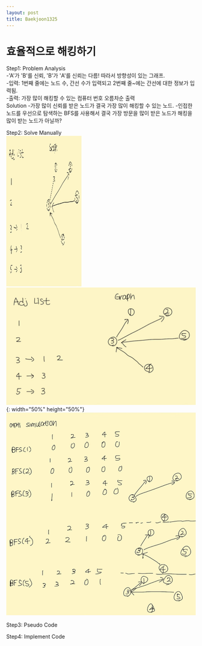 ```yaml
---
layout: post
title: Baekjoon1325
---
```


# 효율적으로 해킹하기 #


Step1: Problem Analysis<br/>
-'A'가 'B'를 신뢰, 'B'가 'A'를 신뢰는 다름! 따라서 방향성이 있는 그래프.<br/>
-입력: 1번째 줄에는 노드 수, 간선 수가 입력되고 2번째 줄~에는 간선에 대한 정보가 입력됨.<br/>
-출력: 가장 많이 해킹할 수 있는 컴퓨터 번호 오름차순 출력<br/>
Solution
-가장 많이 신뢰를 받은 노드가 결국 가장 많이 해킹할 수 있는 노드. 
-인접한 노드를 우선으로 탐색하는 BFS를 사용해서 결국 가장 방문을 많이 받은 노드가 해킹을 많이 받는 노드가 아닐까?

Step2: Solve Manually<br/>
<img src="https://github.com/growingpenguin/growingpenguin.github.io/blob/master/_images/Baek1325_1.jpg" width="200" height="400"/>
![img1](https://github.com/growingpenguin/growingpenguin.github.io/blob/master/_images/Baek1325_1.jpg){: width="50%" height="50%"}
![img2](https://github.com/growingpenguin/growingpenguin.github.io/blob/master/_images/Baek1325_2.jpg)

Step3: Pseudo Code<br/>

Step4: Implement Code <br/>
